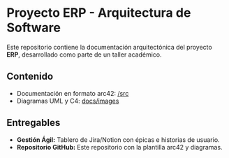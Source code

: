 # Proyecto ERP - Arquitectura de Software

Este repositorio contiene la documentación arquitectónica del proyecto **ERP**, desarrollado como parte de un taller académico.

## Contenido
- Documentación en formato arc42: [/src](./src)
- Diagramas UML y C4: [docs/images](./docs/images)

## Entregables
- **Gestión Ágil:** Tablero de Jira/Notion con épicas e historias de usuario.
- **Repositorio GitHub:** Este repositorio con la plantilla arc42 y diagramas.
